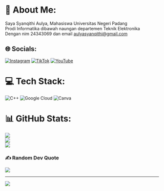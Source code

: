 # 💫 About Me:
Saya Syanqithi Aulya, Mahasiswa Universitas Negeri Padang<br>Prodi Informatika dibawah naungan departemen Teknik Elektronika<br>Dengan nim 24343069 dan email aulyasyanqithi@gmail.com 


## 🌐 Socials:
[![Instagram](https://img.shields.io/badge/Instagram-%23E4405F.svg?logo=Instagram&logoColor=white)](https://instagram.com/syanqithiaulya) [![TikTok](https://img.shields.io/badge/TikTok-%23000000.svg?logo=TikTok&logoColor=white)](https://tiktok.com/@syanqithiaulya) [![YouTube](https://img.shields.io/badge/YouTube-%23FF0000.svg?logo=YouTube&logoColor=white)](https://youtube.com/@syanqithiaulya7643) 

# 💻 Tech Stack:
![C++](https://img.shields.io/badge/c++-%2300599C.svg?style=for-the-badge&logo=c%2B%2B&logoColor=white) ![Google Cloud](https://img.shields.io/badge/GoogleCloud-%234285F4.svg?style=for-the-badge&logo=google-cloud&logoColor=white) ![Canva](https://img.shields.io/badge/Canva-%2300C4CC.svg?style=for-the-badge&logo=Canva&logoColor=white)
# 📊 GitHub Stats:
![](https://github-readme-stats.vercel.app/api?username=aulyasyanqithi@gmail.com&theme=dark&hide_border=false&include_all_commits=false&count_private=false)<br/>
![](https://github-readme-streak-stats.herokuapp.com/?user=aulyasyanqithi@gmail.com&theme=dark&hide_border=false)<br/>
![](https://github-readme-stats.vercel.app/api/top-langs/?username=aulyasyanqithi@gmail.com&theme=dark&hide_border=false&include_all_commits=false&count_private=false&layout=compact)

### ✍️ Random Dev Quote
![](https://quotes-github-readme.vercel.app/api?type=horizontal&theme=radical)

---
[![](https://visitcount.itsvg.in/api?id=aulyasyanqithi@gmail.com&icon=0&color=10)](https://visitcount.itsvg.in)
